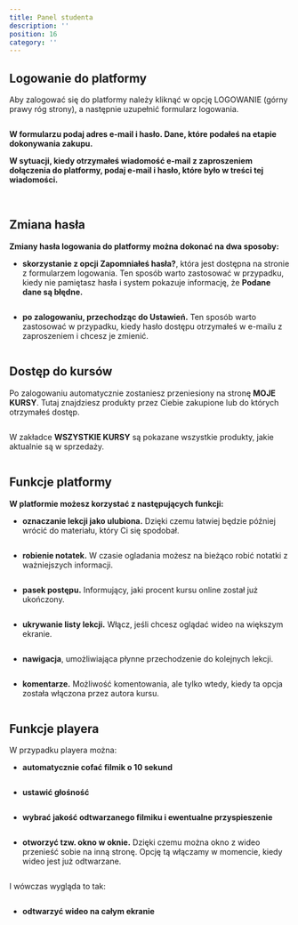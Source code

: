 ```yaml
---
title: Panel studenta
description: ''
position: 16
category: ''
---
```


## Logowanie do platformy 

Aby zalogować się do platformy należy kliknąć w opcję LOGOWANIE (górny prawy róg strony), a następnie uzupełnić formularz logowania.

<img src="/img/screen-logowanie-studenta.jpg" alt=""/>

**W formularzu podaj adres e-mail i hasło. Dane, które podałeś na etapie dokonywania zakupu.**

**W sytuacji, kiedy otrzymałeś wiadomość e-mail z zaproszeniem dołączenia do platformy, podaj e-mail i hasło, które było w treści tej wiadomości.** 

<br>

## Zmiana hasła

**Zmiany hasła logowania do platformy można dokonać na dwa sposoby:**

- **skorzystanie z opcji Zapomniałeś hasła?**, która jest dostępna na stronie z formularzem logowania. Ten sposób warto zastosować w przypadku, kiedy nie pamiętasz hasła i system pokazuje informację, że **Podane dane są błędne.** 

<img src="/img/screen-logowanie-studenta-haslo.jpg" alt=""/>

- **po zalogowaniu, przechodząc do Ustawień.** Ten sposób warto zastosować w przypadku, kiedy hasło dostępu otrzymałeś w e-mailu z zaproszeniem i chcesz je zmienić.

<img src="/img/screen-ustawienie-hasla-student.jpg" alt=""/>

<br>

## Dostęp do kursów

Po zalogowaniu automatycznie zostaniesz przeniesiony na stronę **MOJE KURSY**. Tutaj znajdziesz produkty przez Ciebie zakupione lub do których otrzymałeś dostęp.

<img src="/img/screen-moje-kursy.jpg" alt=""/>

W zakładce **WSZYSTKIE KURSY** są pokazane wszystkie produkty, jakie aktualnie są w sprzedaży.

<img src="/img/screen-wszystkie-kursy-student.jpg" alt=""/>

<br>

## Funkcje platformy

**W platformie możesz korzystać z następujących funkcji:**

- **oznaczanie lekcji jako ulubiona.** Dzięki czemu łatwiej będzie później wrócić do materiału, który Ci się spodobał.

<img src="/img/screen-ulubione.jpg" alt=""/>

- **robienie notatek.** W czasie ogladania możesz na bieżąco robić notatki z ważniejszych informacji.

<img src="/img/screen-notatki.jpg" alt=""/>

- **pasek postępu.** Informujący, jaki procent kursu online został już ukończony.

<img src="/img/screen-pasek-postepu.jpg" alt=""/>

- **ukrywanie listy lekcji.** Włącz, jeśli chcesz oglądać wideo na większym ekranie.

<img src="/img/screen-ukrywanie-lekcji.jpg" alt=""/>

- **nawigacja**, umożliwiająca płynne przechodzenie do kolejnych lekcji.

<img src="/img/screen-nawigacja-lekcjami.jpg" alt=""/>

- **komentarze.** Możliwość komentowania, ale tylko wtedy, kiedy ta opcja została włączona przez autora kursu.

<img src="/img/screen-komentarze.jpg" alt=""/>

<br>

## Funkcje playera

W przypadku playera można:

- **automatycznie cofać filmik o 10 sekund**

<img src="/img/screen-10-sekund.jpg" alt=""/>

- **ustawić głośność**

<img src="/img/screen-glosnosc.jpg" alt=""/>

- **wybrać jakość odtwarzanego filmiku i ewentualne przyspieszenie**

<img src="/img/screen-kolo-zebate.jpg" alt=""/>

- **otworzyć tzw. okno w oknie.** Dzięki czemu można okno z wideo przenieść sobie na inną stronę. Opcję tą włączamy w momencie, kiedy wideo jest już odtwarzane. 

<img src="/img/screen-okno-w-oknie.jpg" alt=""/>

I wówczas wygląda to tak:

<img src="/img/screen-okno.jpg" alt=""/>

- **odtwarzyć wideo na całym ekranie**

<img src="/img/screen-caly-ekran.jpg" alt=""/>






